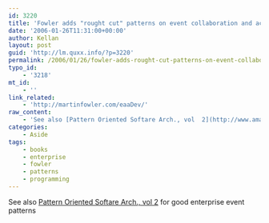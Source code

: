 ```yaml
---
id: 3220
title: 'Fowler adds "rought cut" patterns on event collaboration and accounting to PoEAA'
date: '2006-01-26T11:31:00+00:00'
author: Kellan
layout: post
guid: 'http://lm.quxx.info/?p=3220'
permalink: /2006/01/26/fowler-adds-rought-cut-patterns-on-event-collaboration-and-accounting-to-poeaa/
typo_id:
    - '3218'
mt_id:
    - ''
link_related:
    - 'http://martinfowler.com/eaaDev/'
raw_content:
    - 'See also [Pattern Oriented Softare Arch., vol  2](http://www.amazon.com/gp/product/0471606952/104-8840841-5744769?v=glance&n=283155) for good enterprise event patterns'
categories:
    - Aside
tags:
    - books
    - enterprise
    - fowler
    - patterns
    - programming
---
```


See also [Pattern Oriented Softare Arch., vol 2](http://www.amazon.com/gp/product/0471606952/104-8840841-5744769?v=glance&amp;n=283155) for good enterprise event patterns